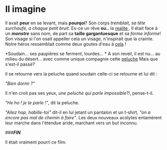 # Il imagine

Il avait **peur** en se levant, mais **pourqoi**?
Son corps *tremblait, sa tête surchaufé, a chaque petit bruit.*
Es-ce un rêve **ou..** la [realite ](https://fr.wikipedia.org/wiki/R%C3%A9alit%C3%A9).
Il était face à un ***monstre*** sans nom, de part sa **taille gargantuesque** et sa *forme informe*!
Son visage si l'on osait appeller cela un visage, n'inspirait que la crainte.
Notre héros ressemblait comme deux goutes d'eau à [cela](https://fr.wikipedia.org/wiki/Le_Cri#/media/Fichier:Edvard_Munch,_1893,_The_Scream,_oil,_tempera_and_pastel_on_cardboard,_91_x_73_cm,_National_Gallery_of_Norway.jpg) !

*Soudain... ses paupières se ferment, lourdes... *
A son reveil, il est nu... au milieu du désert... avec comme unique compagnie cette [peluche](https://cdn1.tedsby.com/tb/large/storage/8/1/6/81654/cute-handmade-teddy-bear-winnie-pooh.jpg)
Mais que s'est-il passé?

Il se retourne vers la peluche quand soudain celle-ci se retourne et lui dit : 

*"Bien dormi ?"*

Il n'en croit pas ses yeux, *une peluche qui parle impossible?!*, pense-t-il.

*"He ho ! je te parle !"*, dit la peluche.

*"Allez hop, habille-toi"* dit-il en lui jetant un pantalon et un t-shirt, *"on a encore pas mal de chemin à faire"*.
Les deux nouveaux acolytes entamèrent leur marche dans l'étendue aride, marchant vers un but inconnu. 

###**_FIN_**

Il était vraiment pourri ce film.